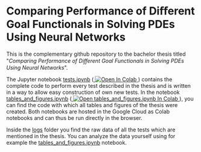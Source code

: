 # Comparing Performance of Diﬀerent Goal Functionals in Solving PDEs Using Neural Networks

This is the complementary github repository to the bachelor thesis titled "*Comparing Performance of Diﬀerent Goal Functionals in Solving PDEs Using Neural Networks*".

The Jupyter notebook [tests.ipynb](https://github.com/afonso-tiago/thesis-notebooks/blob/main/tests.ipynb)
(<a href="https://colab.research.google.com/github/afonso-tiago/thesis-notebooks/blob/main/tests.ipynb" target="_parent">
<img src="https://colab.research.google.com/assets/colab-badge.svg" alt="Open In Colab"/>
</a>)
contains the complete code to perform every test described in the thesis and is written in a way to allow easy construction of own new tests.
In the notebook [tables_and_figures.ipynb](https://github.com/afonso-tiago/thesis-notebooks/blob/main/tables_and_figures.ipynb)
(<a href="https://colab.research.google.com/github/afonso-tiago/thesis-notebooks/blob/main/tables_and_figures.ipynb" target="_parent">
<img src="https://colab.research.google.com/assets/colab-badge.svg" alt="Open tables_and_figures.ipynb In Colab"/>
</a>),
you can find the code with which all tables and figures of the thesis were created.
Both notebooks are hosted in the Google Cloud as Colab notebooks and can thus be run directly in the browser.

Inside the [logs](https://github.com/afonso-tiago/thesis-notebooks/tree/main/logs) folder you find the raw data of all the tests which are mentioned in the thesis.
You can analyze the data yourself using for example the [tables_and_figures.ipynb](https://github.com/afonso-tiago/thesis-notebooks/blob/main/tables_and_figures.ipynb) notebook.
